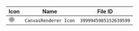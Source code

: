 | Icon | Name | File ID |
| ---  | ---  | ---     |
| ![](CanvasRenderer%20Icon.png) | `CanvasRenderer Icon` | `3999945985152639599` |
